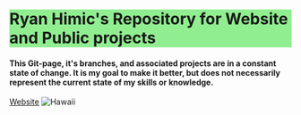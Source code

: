 <!DOCTYPE html>
<html>
<head>
<style>
h1 {
  background-color: lightgreen;
}
div {
  background-color: lightblue;
}
</style>
</head>

# Ryan Himic's Repository for Website and Public projects

#### This Git-page, it's branches, and associated projects are in a constant state of change. It is my goal to make it better, but does not necessarily represent the current state of my skills or knowledge.
[Website](https://rjh22.github.io/RH_Website)
![Hawaii](https://rjh22.github.io/RH_Website/images/Hawaii-city.jpeg)
